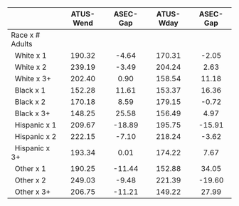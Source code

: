 
|                      |    ATUS-Wend |     ASEC-Gap |    ATUS-Wday |     ASEC-Gap |
| -------------------- | :----------: | :----------: | :----------: | :----------: |
| Race x # Adults      |              |              |              |              |
| &nbsp;&nbsp;White x 1 |       190.32 |        -4.64 |       170.31 |        -2.05 |
| &nbsp;&nbsp;White x 2 |       239.19 |        -3.49 |       204.24 |         2.63 |
| &nbsp;&nbsp;White x 3+ |       202.40 |         0.90 |       158.54 |        11.18 |
| &nbsp;&nbsp;Black x 1 |       152.28 |        11.61 |       153.37 |        16.36 |
| &nbsp;&nbsp;Black x 2 |       170.18 |         8.59 |       179.15 |        -0.72 |
| &nbsp;&nbsp;Black x 3+ |       148.25 |        25.58 |       156.49 |         4.97 |
| &nbsp;&nbsp;Hispanic x 1 |       209.67 |       -18.89 |       195.75 |       -15.91 |
| &nbsp;&nbsp;Hispanic x 2 |       222.15 |        -7.10 |       218.24 |        -3.62 |
| &nbsp;&nbsp;Hispanic x 3+ |       193.34 |         0.01 |       174.22 |         7.67 |
| &nbsp;&nbsp;Other x 1 |       190.25 |       -11.44 |       152.88 |        34.05 |
| &nbsp;&nbsp;Other x 2 |       249.03 |        -9.48 |       221.39 |       -19.60 |
| &nbsp;&nbsp;Other x 3+ |       206.75 |       -11.21 |       149.22 |        27.99 |

